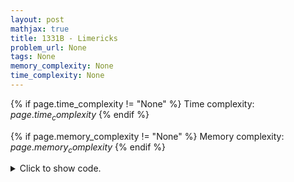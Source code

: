 ```yaml
---
layout: post
mathjax: true
title: 1331B - Limericks
problem_url: None
tags: None
memory_complexity: None
time_complexity: None
---
```




{% if page.time_complexity != "None" %}
Time complexity: ${{ page.time_complexity }}$
{% endif %}

{% if page.memory_complexity != "None" %}
Memory complexity: ${{ page.memory_complexity }}$
{% endif %}

<details>
<summary>
<p style="display:inline">Click to show code.</p>
</summary>
```cpp
{% raw %}
using namespace std;
int main(void)
{
    string s;
    int n;
    cin >> s;
    n = s.size();
    cout << (s[n - 1] % 2 == 1) << endl;
    return 0;
}

{% endraw %}
```
</details>

